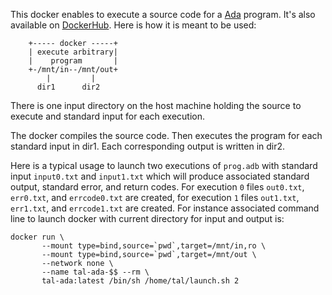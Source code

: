This docker enables to execute a source code for a [Ada](https://en.wikipedia.org/wiki/Ada_(programming_language)) program. It's also available on [DockerHub](https://hub.docker.com/r/fderepas/tal-ada). Here is how it is meant to be used:

```
    +----- docker -----+
    | execute arbitrary|
    |    program       |
    +-/mnt/in--/mnt/out+
        |         |
      dir1      dir2   
```
There is one input directory on the host machine holding the source to execute and standard input for each execution.

The docker compiles the source code. Then executes the program for each standard input in dir1. Each corresponding output is written in dir2.

Here is a typical usage to launch two executions of ```prog.adb``` with standard input ```input0.txt``` and ```input1.txt``` which will produce  associated standard output, standard error, and return codes. For execution ```0``` files ```out0.txt```, ```err0.txt```, and ```errcode0.txt``` are created, for execution ```1``` files ```out1.txt```, ```err1.txt```, and ```errcode1.txt``` are created. For instance associated command line to launch docker with current directory for input and output is:
```
docker run \
       --mount type=bind,source=`pwd`,target=/mnt/in,ro \
       --mount type=bind,source=`pwd`,target=/mnt/out \
       --network none \
       --name tal-ada-$$ --rm \
       tal-ada:latest /bin/sh /home/tal/launch.sh 2
```
